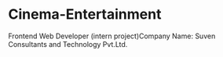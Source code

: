 # Cinema-Entertainment
Frontend Web Developer (intern project)Company Name: Suven Consultants and Technology Pvt.Ltd. 
